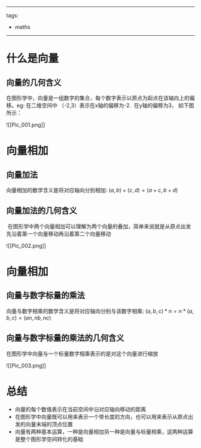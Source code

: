
---
tags:
  - maths
---

# 什么是向量
## 向量的几何含义

在图形学中，向量是一组数字的集合，每个数字表示以原点为起点在该轴向上的偏移。eg: 在二维空间中 （-2,3）表示在x轴的偏移为-2.  在y轴的偏移为3， 如下图所示：

![[Pic_001.png]]

# 向量相加

## 向量加法

向量相加的数学含义是将对应轴向分别相加: $(a,b) + (c,d) = (a+c, b+d)$

## 向量加法的几何含义

 在图形学中两个向量相加可以理解为两个向量的叠加，简单来说就是从原点出发先沿着第一个向量移动再沿着第二个向量移动

![[Pic_002.png]]

# 向量相加

## 向量与数字标量的乘法

向量与数字相乘的数学含义是将对应轴向分别与该数字相乘: $(a,b,c)*n= n*(a,b,c)=(an,nb,nc)$

## 向量与数字标量的乘法的几何含义

在图形学中向量与一个标量数字相乘表示的是对这个向量进行缩放

![[Pic_003.png]]

# 总结



- 向量的每个数值表示在当前空间中沿对应轴向移动的距离
- 在图形学中向量既可以用来表示一个带长度的方向，也可以用来表示从原点出发的向量末端的顶点位置
- 向量有两种基本运算，一种是向量相加另一种是向量与标量相乘，这两种运算是整个图形学空间转化的基础